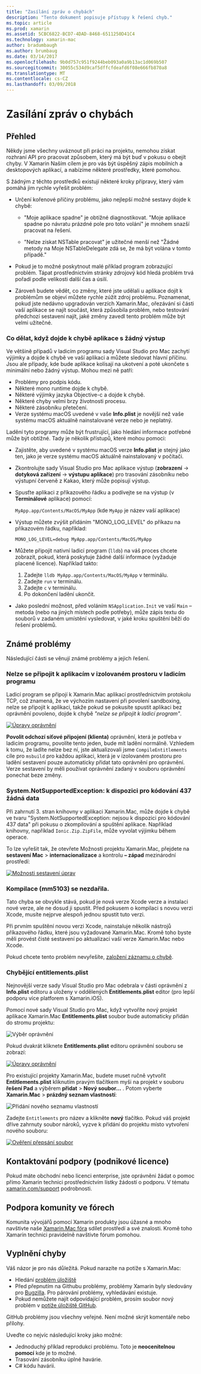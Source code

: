 ```yaml
---
title: "Zasílání zpráv o chybách"
description: "Tento dokument popisuje přístupy k řešení chyb."
ms.topic: article
ms.prod: xamarin
ms.assetid: 5CBC6822-BCD7-4DAD-8468-6511250D41C4
ms.technology: xamarin-mac
author: bradumbaugh
ms.author: brumbaug
ms.date: 03/14/2017
ms.openlocfilehash: 9b0d757c951f9244beb093a0a9b13ac1d069b507
ms.sourcegitcommit: 30055c534d9caf5dffcfdeafd6f08e666fb870a8
ms.translationtype: MT
ms.contentlocale: cs-CZ
ms.lasthandoff: 03/09/2018
---
```

# <a name="reporting-bugs"></a>Zasílání zpráv o chybách

## <a name="overview"></a>Přehled

Někdy jsme všechny uváznout při práci na projektu, nemohou získat rozhraní API pro pracovat způsobem, který má být buď v pokusu o obejít chyby. V Xamarin Naším cílem je pro vás být úspěšný zápis mobilních a desktopových aplikací, a nabízíme některé prostředky, které pomohou.

S žádným z těchto prostředků existují některé kroky přípravy, který vám pomáhá jim rychle vyřešit problém:

- Určení kořenové příčiny problému, jako nejlepší možné sestavy dojde k chybě:
 
     - "Moje aplikace spadne" je obtížné diagnostikovat. "Moje aplikace spadne po návratu prázdné pole pro toto volání" je mnohem snazší pracovat na řešení.

     - "Nelze získat NSTable pracovat" je užitečné menší než "Žádné metody na Moje NSTableDelegate zdá se, že má být volána v tomto případě."

- Pokud je to možné poskytnout malé příklad program zobrazující problém. Tápat prostřednictvím stránky zdrojový kód hledá problém trvá pořadí podle velikosti další čas a úsilí.

- Zároveň budete vědět, co změny, které jste udělali u aplikace dojít k problémům se objeví můžete rychle zúžit zdroj problému. Poznamenat, pokud jste nedávno upgradován verzích Xamarin.Mac, ořezávání si části vaší aplikace se najít součást, která způsobila problém, nebo testování předchozí sestavení najít, jaké změny zavedl tento problém může být velmi užitečné.


### <a name="what-to-do-when-your-app-crashes-with-no-output"></a>Co dělat, když dojde k chybě aplikace s žádný výstup

Ve většině případů v ladicím programu sady Visual Studio pro Mac zachytí výjimky a dojde k chybě ve vaší aplikaci a můžete sledovat hlavní příčinu. Jsou ale případy, kde bude aplikace kolísají na ukotvení a poté ukončete s minimální nebo žádný výstup. Mohou mezi ně patří:

- Problémy pro podpis kódu.
- Některé mono runtime dojde k chybě.
- Některé výjimky jazyka Objective-c a dojde k chybě.
- Některé chyby velmi brzy životnosti procesu.
- Některé zásobníku přetečení.
- Verze systému macOS uvedené v vaše **Info.plist** je novější než vaše systému macOS aktuálně nainstalované verze nebo je neplatný.

Ladění tyto programy může být frustrující, jako hledání informace potřebné může být obtížné. Tady je několik přístupů, které mohou pomoci:

- Zajistěte, aby uvedené v systému macOS verze **Info.plist** je stejný jako ten, jako je verze systému macOS aktuálně nainstalovaný v počítači.
- Zkontrolujte sady Visual Studio pro Mac aplikace výstup (**zobrazení** -> **dotyková zařízení** -> **výstupu aplikace**) pro trasování zásobníku nebo výstupní červeně z Kakao, který může popisují výstup.
- Spusťte aplikaci z příkazového řádku a podívejte se na výstup (v **Terminálové** aplikace) pomocí: 

     `MyApp.app/Contents/MacOS/MyApp` (kde `MyApp` je název vaší aplikace)
- Výstup můžete zvýšit přidáním "MONO_LOG_LEVEL" do příkazu na příkazovém řádku, například: 

     `MONO_LOG_LEVEL=debug MyApp.app/Contents/MacOS/MyApp`
- Můžete připojit nativní ladicí program (`lldb`) na váš proces chcete zobrazit, pokud, která poskytuje žádné další informace (vyžaduje placené licence). Například takto:

    1. Zadejte `lldb MyApp.app/Contents/MacOS/MyApp` v terminálu.
    2. Zadejte `run` v terminálu.
    3. Zadejte `c` v terminálu.
    4. Po dokončení ladění ukončit.
- Jako poslední možnost, před voláním `NSApplication.Init` ve vaší `Main` – metoda (nebo na jiných místech podle potřeby), může zápis textu do souborů v zadaném umístění vysledovat, v jaké kroku spuštění běží do řešení problémů.

## <a name="known-issues"></a>Známé problémy

Následující části se věnují známé problémy a jejich řešení.

### <a name="unable-to-connect-to-the-debugger-in-sandboxed-apps"></a>Nelze se připojit k aplikacím v izolovaném prostoru v ladicím programu

Ladicí program se připojí k Xamarin.Mac aplikací prostřednictvím protokolu TCP, což znamená, že ve výchozím nastavení při povolení sandboxing, nelze se připojit k aplikaci, takže pokud se pokusíte spustit aplikaci bez oprávnění povoleno, dojde k chybě *"nelze se připojit k ladicí program"*. 

[![Úpravy oprávnění](troubleshooting-images/debug01.png "úpravy oprávnění")](troubleshooting-images/debug01-large.png#lightbox)

**Povolit odchozí síťové připojení (klienta)** oprávnění, která je potřeba v ladicím programu, povolíte tento jeden, bude mít ladění normálně. Vzhledem k tomu, že ladíte nelze bez ní, jste aktualizovali jsme `CompileEntitlements` cíle pro `msbuild` pro každou aplikaci, která je v izolovaném prostoru pro ladění sestavení pouze automaticky přidat tato oprávnění pro oprávnění. Verze sestavení by měli používat oprávnění zadaný v souboru oprávnění ponechat beze změny.

### <a name="systemnotsupportedexception-no-data-is-available-for-encoding-437"></a>System.NotSupportedException: k dispozici pro kódování 437 žádná data
 
Při zahrnutí 3. stran knihovny v aplikaci Xamarin.Mac, může dojde k chybě ve tvaru "System.NotSupportedException: nejsou k dispozici pro kódování 437 data" při pokusu o zkompilování a spuštění aplikace. Například knihovny, například `Ionic.Zip.ZipFile`, může vyvolat výjimku během operace.

To lze vyřešit tak, že otevřete Možnosti projektu Xamarin.Mac, přejdete na **sestavení Mac** > **internacionalizace** a kontrolu **– západ** mezinárodní prostředí:

[![Možnosti sestavení úprav](troubleshooting-images/issue01.png "sestavení možnosti úprav")](troubleshooting-images/issue01-large.png#lightbox)

### <a name="failed-to-compile-mm5103"></a>Kompilace (mm5103) se nezdařila.

Tato chyba se obvykle stává, pokud je nová verze Xcode verze a instalaci nové verze, ale ne dosud ji spustit. Před pokusem o kompilaci s novou verzi Xcode, musíte nejprve alespoň jednou spustit tuto verzi.

Při prvním spuštění novou verzi Xcode, nainstaluje několik nástrojů příkazového řádku, které jsou vyžadované Xamarin.Mac. Kromě toho byste měli provést čisté sestavení po aktualizaci vaší verze Xamarin.Mac nebo Xcode.

Pokud chcete tento problém nevyřešíte, [založení záznamu o chybě](#filing-a-bug).

### <a name="missing-entitlementsplist"></a>Chybějící entitlements.plist

Nejnovější verze sady Visual Studio pro Mac odebrala v části oprávnění z **Info.plist** editoru a uloženy v oddělených **Entitlements.plist** editor (pro lepší podporu více platforem s Xamarin.iOS).

Pomocí nové sady Visual Studio pro Mac, když vytvoříte nový projekt aplikace Xamarin.Mac **Entitlements.plist** soubor bude automaticky přidán do stromu projektu:

![Výběr oprávnění](troubleshooting-images/entitlements01.png "výběr oprávnění")

Pokud dvakrát kliknete **Entitlements.plist** editoru oprávnění souboru se zobrazí:

[![Úpravy oprávnění](troubleshooting-images/entitlements02.png "úpravy oprávnění")](troubleshooting-images/entitlements02-large.png#lightbox)

Pro existující projekty Xamarin.Mac, budete muset ručně vytvořit **Entitlements.plist** kliknutím pravým tlačítkem myši na projekt v souboru **řešení Pad** a výběrem **přidat**  >  **Nový soubor...** . Potom vyberte **Xamarin.Mac** > **prázdný seznam vlastností**:

![Přidání nového seznamu vlastností](troubleshooting-images/entitlements03.png "přidání nového seznamu vlastností")

Zadejte `Entitlements` pro název a klikněte **nový** tlačítko. Pokud váš projekt dříve zahrnuty soubor nároků, vyzve k přidání do projektu místo vytvoření nového souboru:

[![Ověření přepsání soubor](troubleshooting-images/entitlements04.png "ověření přepsat souboru")](troubleshooting-images/entitlements04-large.png#lightbox)

## <a name="contacting-support-business-or-enterprise-licenses"></a>Kontaktování podpory (podnikové licence)

Pokud máte obchodní nebo licenci enterprise, jste oprávněni žádat o pomoc přímo Xamarin technici prostřednictvím lístky žádostí o podporu. V tématu [xamarin.com/support](http://xamarin.com/support) podrobnosti.

## <a name="community-support-on-the-forums"></a>Podpora komunity ve fórech

Komunita vývojářů pomocí Xamarin produkty jsou úžasné a mnoho navštivte naše [Xamarin.Mac fóra](http://forums.xamarin.com/categories/mac) sdílet prostředí a své znalosti. Kromě toho Xamarin technici pravidelně navštivte fórum pomohou.

<a name="filing-a-bug"/>

## <a name="filing-a-bug"></a>Vyplnění chyby

Váš názor je pro nás důležitá. Pokud narazíte na potíže s Xamarin.Mac:

- Hledání [problém úložiště](https://github.com/xamarin/xamarin-macios/issues) 
- Před přepnutím na Githubu problémy, problémy Xamarin byly sledovány pro [Bugzilla](https://bugzilla.xamarin.com/describecomponents.cgi). Pro párování problémy, vyhledávání existuje.
- Pokud nemůžete najít odpovídající problém, prosím soubor nový problém v [potíže úložiště GitHub](https://github.com/xamarin/xamarin-macios/issues/new).

GitHub problémy jsou všechny veřejné. Není možné skrýt komentáře nebo přílohy. 

Uveďte co nejvíc následující kroky jako možné:                                                                                                                                          

- Jednoduchý příklad reprodukci problému. Toto je **neocenitelnou pomocí** kde je to možné. 
- Trasování zásobníku úplné havárie.
- C# kódu havárii. 

